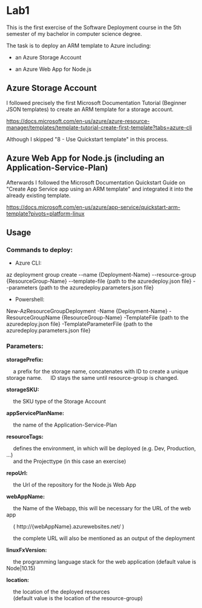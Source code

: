 # Lab1

This is the first exercise of the Software Deployment course in the 5th semester of my bachelor in computer science degree.

The task is to deploy an ARM template to Azure including:

* an Azure Storage Account

* an Azure Web App for Node.js

  

## Azure Storage Account

  

I followed precisely the first Microsoft Documentation Tutorial (Beginner JSON templates) to create an ARM template for a storage account.<br>

https://docs.microsoft.com/en-us/azure/azure-resource-manager/templates/template-tutorial-create-first-template?tabs=azure-cli

  

Although I skipped "8 - Use Quickstart template" in this process.

  

## Azure Web App for Node.js (including an Application-Service-Plan)

  

Afterwards I followed the Microsoft Documentation Quickstart Guide on "Create App Service app using an ARM template" and integrated it into the already existing template.<br>

https://docs.microsoft.com/en-us/azure/app-service/quickstart-arm-template?pivots=platform-linux

  

## Usage

### Commands to deploy:

* Azure CLI:<br>

az deployment group create --name {Deployment-Name} --resource-group {ResourceGroup-Name} --template-file {path to the azuredeploy.json file} --parameters {path to the azuredeploy.parameters.json file}

  

* Powershell:<br>

New-AzResourceGroupDeployment -Name {Deployment-Name} -ResourceGroupName {ResourceGroup-Name} -TemplateFile {path to the azuredeploy.json file} -TemplateParameterFile {path to the azuredeploy.parameters.json file}

  
  

### Parameters:

**storagePrefix:**<br>

&emsp; a prefix for the storage name, concatenates with ID to create a unique storage name. 
&emsp; ID stays the same until resource-group is changed. <br>

**storageSKU:**  <br>

&emsp; the SKU type of the Storage Account <br>

**appServicePlanName:**  <br>

&emsp; the name of the Application-Service-Plan <br>

**resourceTags:**  <br>

&emsp; defines the environment, in which will be deployed (e.g. Dev, Production, ...)  
&emsp; and the Projecttype (in this case an exercise) <br>

**repoUrl:**  <br>

&emsp; the Url of the repository for the Node.js Web App <br>

  

**webAppName:**  <br>

&emsp; the Name of the Webapp, this will be necessary for the URL of the web app<br>

&emsp; ( http://{webAppName}.azurewebsites.net/ )<br>

&emsp; the complete URL will also be mentioned as an output of the deployment <br>

**linuxFxVersion:**  <br>

&emsp; the programming language stack for the web application (default value is Node|10.15) <br>

**location:**<br>

&emsp; the location of the deployed resources  
&emsp; (default value is the location of the resource-group)
